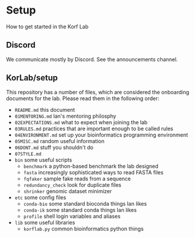 Setup
=====

How to get started in the Korf Lab

Discord
-----

We communicate mostly by Discord. See the announcements channel.

KorLab/setup
------------

This repository has a number of files, which are considered the onboarding
documents for the lab. Please read them in the following order:

+ `README.md` this document
+ `01MENTORING.md` Ian's mentoring philosphy
+ `02EXPECTATIONS.md` what to expect when joining the lab
+ `03RULES.md` practices that are important enough to be called rules
+ `04ENVIRONMENT.md` set up your bioinformatics programming environment
+ `05MISC.md` random useful information
+ `06DONT.md` stuff you shouldn't do
+ `07STYLE.md`
+ `bin` some useful scripts
	- `benchmark` a python-based benchmark the lab designed
	- `fasta` increasingly sophisticated ways to read FASTA files
	- `fqfaker` sample fake reads from a sequence
	- `redundancy_check` look for duplicate files
	- `shrinker` genomic dataset minimizer
+ `etc` some config files
	- `conda-bio` some standard bioconda things Ian likes
	- `conda-ik` some standard conda things Ian likes
	- `profile` shell login variables and aliases
+ `lib` some useful libraries
	- `korflab.py` common bioinformatics python things
